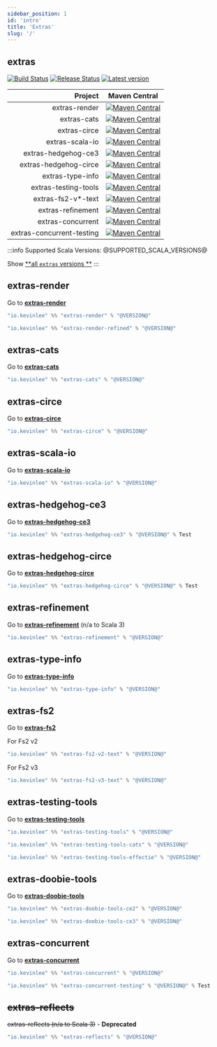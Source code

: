 ```yaml
---
sidebar_position: 1
id: 'intro'
title: 'Extras'
slug: '/'
---
```


## extras

[![Build Status](https://github.com/Kevin-Lee/extras/workflows/Build-All/badge.svg)](https://github.com/Kevin-Lee/extras/actions?workflow=Build-All)
[![Release Status](https://github.com/Kevin-Lee/extras/workflows/Release/badge.svg)](https://github.com/Kevin-Lee/extras/actions?workflow=Release)
[![Latest version](https://index.scala-lang.org/kevin-lee/extras/latest.svg)](https://index.scala-lang.org/kevin-lee/extras)

|                   Project | Maven Central                                                                                                                                                                                           |
|--------------------------:|---------------------------------------------------------------------------------------------------------------------------------------------------------------------------------------------------------|
|             extras-render | [![Maven Central](https://maven-badges.herokuapp.com/maven-central/io.kevinlee/extras-render_2.13/badge.svg)](https://search.maven.org/artifact/io.kevinlee/extras-render_2.13)                         |
|               extras-cats | [![Maven Central](https://maven-badges.herokuapp.com/maven-central/io.kevinlee/extras-cats_2.13/badge.svg)](https://search.maven.org/artifact/io.kevinlee/extras-cats_2.13)                             |
|              extras-circe | [![Maven Central](https://maven-badges.herokuapp.com/maven-central/io.kevinlee/extras-circe_2.13/badge.svg)](https://search.maven.org/artifact/io.kevinlee/extras-circe_2.13)                           |
|           extras-scala-io | [![Maven Central](https://maven-badges.herokuapp.com/maven-central/io.kevinlee/extras-scala-io_2.13/badge.svg)](https://search.maven.org/artifact/io.kevinlee/extras-scala-io_2.13)                     |
|       extras-hedgehog-ce3 | [![Maven Central](https://maven-badges.herokuapp.com/maven-central/io.kevinlee/extras-hedgehog-ce3_2.13/badge.svg)](https://search.maven.org/artifact/io.kevinlee/extras-hedgehog-ce3_2.13)             |
|     extras-hedgehog-circe | [![Maven Central](https://maven-badges.herokuapp.com/maven-central/io.kevinlee/extras-hedgehog-circe_2.13/badge.svg)](https://search.maven.org/artifact/io.kevinlee/extras-hedgehog-circe_2.13)         |
|          extras-type-info | [![Maven Central](https://maven-badges.herokuapp.com/maven-central/io.kevinlee/extras-type-info_2.13/badge.svg)](https://search.maven.org/artifact/io.kevinlee/extras-type-info_2.13)                   |
|      extras-testing-tools | [![Maven Central](https://maven-badges.herokuapp.com/maven-central/io.kevinlee/extras-testing-tools_2.13/badge.svg)](https://search.maven.org/artifact/io.kevinlee/extras-testing-tools_2.13)           |
|        extras-fs2-v*-text | [![Maven Central](https://maven-badges.herokuapp.com/maven-central/io.kevinlee/extras-fs2-v3-text_2.13/badge.svg)](https://search.maven.org/artifact/io.kevinlee/extras-fs2-v3-text_2.13)               |
|         extras-refinement | [![Maven Central](https://maven-badges.herokuapp.com/maven-central/io.kevinlee/extras-refinement_2.13/badge.svg)](https://search.maven.org/artifact/io.kevinlee/extras-refinement_2.13)                 |
|         extras-concurrent | [![Maven Central](https://maven-badges.herokuapp.com/maven-central/io.kevinlee/extras-concurrent_2.13/badge.svg)](https://search.maven.org/artifact/io.kevinlee/extras-concurrent_2.13)                 |
| extras-concurrent-testing | [![Maven Central](https://maven-badges.herokuapp.com/maven-central/io.kevinlee/extras-concurrent-testing_2.13/badge.svg)](https://search.maven.org/artifact/io.kevinlee/extras-concurrent-testing_2.13) |

:::info
Supported Scala Versions: @SUPPORTED_SCALA_VERSIONS@

Show [**all `extras` versions
**](https://index.scala-lang.org/kevin-lee/extras/artifacts)
:::

## extras-render

Go to [<u>**extras-render**</u>](extras-render)

```scala
"io.kevinlee" %% "extras-render" % "@VERSION@"
```
```scala
"io.kevinlee" %% "extras-render-refined" % "@VERSION@"
```

## extras-cats
Go to [<u>**extras-cats**</u>](extras-cats)
```scala
"io.kevinlee" %% "extras-cats" % "@VERSION@"
```

## extras-circe
Go to [<u>**extras-circe**</u>](extras-circe)
```scala
"io.kevinlee" %% "extras-circe" % "@VERSION@"
```

## extras-scala-io
Go to [<u>**extras-scala-io**</u>](extras-scala-io)
```scala
"io.kevinlee" %% "extras-scala-io" % "@VERSION@"
```

## extras-hedgehog-ce3
Go to [<u>**extras-hedgehog-ce3**</u>](extras-hedgehog/extras-hedgehog-ce3)
```scala
"io.kevinlee" %% "extras-hedgehog-ce3" % "@VERSION@" % Test
```

## extras-hedgehog-circe
Go to [<u>**extras-hedgehog-circe**</u>](extras-hedgehog/extras-hedgehog-circe)
```scala
"io.kevinlee" %% "extras-hedgehog-circe" % "@VERSION@" % Test
```

## extras-refinement
Go to [<u>**extras-refinement**</u>](extras-refinement) (n/a to Scala 3)
```scala
"io.kevinlee" %% "extras-refinement" % "@VERSION@"
```

## extras-type-info
Go to [<u>**extras-type-info**</u>](extras-type-info)
```scala
"io.kevinlee" %% "extras-type-info" % "@VERSION@"
```

## extras-fs2
Go to [<u>**extras-fs2**</u>](extras-fs2)

For Fs2 v2
```scala
"io.kevinlee" %% "extras-fs2-v2-text" % "@VERSION@"
```
For Fs2 v3
```scala
"io.kevinlee" %% "extras-fs2-v3-text" % "@VERSION@"
```

## extras-testing-tools
Go to [<u>**extras-testing-tools**</u>](extras-testing-tools)
```scala
"io.kevinlee" %% "extras-testing-tools" % "@VERSION@"
```
```scala
"io.kevinlee" %% "extras-testing-tools-cats" % "@VERSION@"
```
```scala
"io.kevinlee" %% "extras-testing-tools-effectie" % "@VERSION@"
```

## extras-doobie-tools
Go to [<u>**extras-doobie-tools**</u>](extras-doobie-tools)
```scala
"io.kevinlee" %% "extras-doobie-tools-ce2" % "@VERSION@"
```
```scala
"io.kevinlee" %% "extras-doobie-tools-ce3" % "@VERSION@"
```

## extras-concurrent
Go to [<u>**extras-concurrent**</u>](extras-concurrent)
```scala
"io.kevinlee" %% "extras-concurrent" % "@VERSION@"
```
```scala
"io.kevinlee" %% "extras-concurrent-testing" % "@VERSION@" % Test
```

## ~~extras-reflects~~
~~extras-reflects (n/a to Scala 3)~~ - **Deprecated**
```scala
"io.kevinlee" %% "extras-reflects" % "@VERSION@"
```

